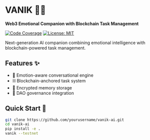 # VANIK 🤖🔗
**Web3 Emotional Companion with Blockchain Task Management**

[![Code Coverage](https://codecov.io/gh/yourusername/vanik-ai/branch/main/graph/badge.svg)](https://codecov.io/gh/yourusername/vanik-ai)
[![License: MIT](https://img.shields.io/badge/License-MIT-yellow.svg)](https://opensource.org/licenses/MIT)

Next-generation AI companion combining emotional intelligence with blockchain-powered task management.

## Features ✨
- 🧠 Emotion-aware conversational engine
- ⛓️ Blockchain-anchored task system
- 🔐 Encrypted memory storage
- 🤝 DAO governance integration

## Quick Start 🚀
```bash
git clone https://github.com/yourusername/vanik-ai.git
cd vanik-ai
pip install -e .
vanik --testnet
